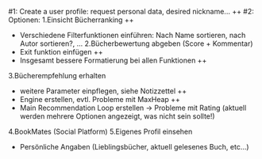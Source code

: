 #1: Create a user profile: request personal data, desired nickname... ++
#2: Optionen: 
1.Einsicht Bücherranking ++
- Verschiedene Filterfunktionen einführen: Nach Name sortieren, nach Autor sortieren?, ...
2.Bücherbewertung abgeben (Score + Kommentar) 
- Exit funktion einfügen ++
- Insgesamt bessere Formatierung bei allen Funktionen ++

3.Bücherempfehlung erhalten 
- weitere Parameter einpflegen, siehe Notizzettel ++
- Engine erstellen, evtl. Probleme mit MaxHeap ++
- Main Recommendation Loop erstellen -> Probleme mit Rating (aktuell werden mehrere Optionen angezeigt, was nicht sein sollte!)

4.BookMates (Social Platform) 
5.Eigenes Profil einsehen
- Persönliche Angaben (Lieblingsbücher, aktuell gelesenes Buch, etc...)
